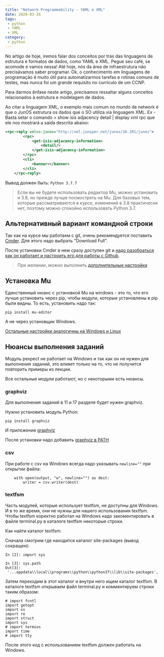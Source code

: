 ```yaml
---
title: "Network Programmability - YAML e XML"
date: 2020-03-26
tags:
 - python
 - YAML
 - XML
category:
 - python
---
```


No artigo de hoje, iremos falar dos conceitos por trás das linguagens de estrutura e formatos de dados, como YAML e XML. Pegue seu café, se acomode e vamos nessa! Até hoje, nós da área de infraestrutura não precisávamos saber programar. Ok, o conhecimento em linguagens de programação é muito útil para automatizarmos tarefas e rotinas comuns de testes, mas nunca foi um grande requisito no currículo de um CCNP.

Para darmos ênfase neste artigo, precisamos ressaltar alguns conceitos relacionados à estrutura e modelagem de dados.

Ao citar a linguagem XML, o exemplo mais comum no mundo de network é que o JunOS estrutura os dados que o SO utiliza via linguagem XML. Ex - Basta setar o comando > show isis adjacency detail | display xml rpc que ele nos mostrará a saída descrita abaixo:
``` xml 
<rpc-reply xmlns:junos="http://xml.juniper.net/junos/16.1R1/junos">
        <rpc>
            <get-isis-adjacency-information>
                <detail/>
            </get-isis-adjacency-information>
        </rpc>
        <cli>
            <banner></banner>
        </cli>
    </rpc-reply>
```

Вывод должен быть: `Python 3.7.7`

> Если вы не будете использовать редактор Mu, можно установить и 3.8, но прежде
> лучше посмостреть на Mu. Для базовых тем, которые рассматриваются в курсе,
> изменений в 3.8 практически нет, поэтому можно спокойно использовать Python 3.7.

## Альтернативный вариант командной строки

Так как на курсе мы работаем с git, очень рекомендуется поставить [Cmder](https://cmder.net/).
Для этого надо выбрать "Download Full".

После установки Cmder в нем сразу доступен git и 
[надо разобраться как он работает и настроить его для работы с Github](https://pyneng.readthedocs.io/ru/latest/book/02_git_github/index.html).

> При желании, можно выполнить [дополнительные настройки](https://medium.com/@alif50/how-to-install-cmder-and-make-it-amazing-c8765e591de5)

## Установка Mu

Единственный нюанс с установкой Mu на windows - это то, что его лучше установить через pip,
чтобы модули, которые установлены в pip были видны. То есть, установить надо так:
```
pip install mu-editor
```

А не через установщик Windows.

[Остальные настройки аналогичны на Windows и Linux](https://pyneng.github.io/docs/mu/)

## Нюансы выполнения заданий

Модуль pexpect не работает на Windows и так как он не нужен для выполнения заданий,
это влияет только на то, что не получится повторить примеры из лекции.

Все остальные модули работают, но с некоторыми есть нюансы.

### graphviz

Для выполнения заданий в 11 и 17 разделе будет нужен graphviz.

Нужно установить модуль Python:
```
pip install graphviz
```

И приложение [graphviz](https://graphviz.gitlab.io/_pages/Download/Download_windows.html)

После установки надо добавить [graphviz в PATH](https://bobswift.atlassian.net/wiki/spaces/GVIZ/pages/131924165/Graphviz+installation)

### csv

При работе с csv на Windows всегда надо указывать `newline=""` при открытии файла:
```
    with open(output, "w", newline="") as dest:
        writer = csv.writer(dest)
```

### textfsm

Часть модулей, которые использует textfsm, не доступны для Windows.
И в то же время, они не нужны для нашего использования textfsm. 
Чтобы textfsm коректно работал на Windows надо закоментировать
в файле terminal.py в каталоге textfsm некоторые строки.

Как найти каталог textfsm:

Сначала смотрим где находится каталог site-packages (вывод сокращен):
```
In [2]: import sys

In [3]: sys.path
Out[3]:
 '...appdata\\local\\programs\\python\\python37\\lib\\site-packages',
```

Затем переходим в этот каталог и внутри него ищем каталог textfsm.
В каталоге textfsm открываем файл terminal.py и комментируем строки таким образом:
```
# import fcntl
import getopt
import os
import re
import struct
import sys
# import termios
import time
# import tty
```

После этого код с использованием textfsm должен работать на Windows.

